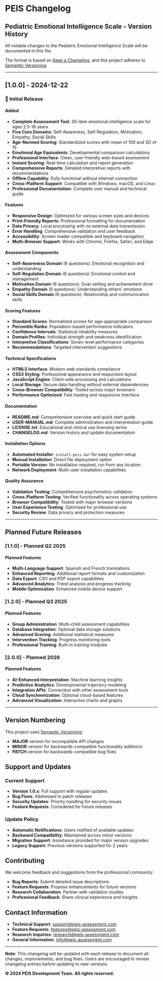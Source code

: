 # PEIS Changelog
## Pediatric Emotional Intelligence Scale - Version History

All notable changes to the Pediatric Emotional Intelligence Scale will be documented in this file.

The format is based on [Keep a Changelog](https://keepachangelog.com/en/1.0.0/),
and this project adheres to [Semantic Versioning](https://semver.org/spec/v2.0.0.html).

---

## [1.0.0] - 2024-12-22

### 🎉 Initial Release

#### Added
- **Complete Assessment Tool**: 30-item emotional intelligence scale for ages 2.5-18 years
- **Five Core Domains**: Self-Awareness, Self-Regulation, Motivation, Empathy, Social Skills
- **Age-Normed Scoring**: Standardized scores with mean of 100 and SD of 15
- **Emotional Age Equivalents**: Developmental comparison calculations
- **Professional Interface**: Clean, user-friendly web-based assessment
- **Instant Scoring**: Real-time calculation and report generation
- **Comprehensive Reports**: Detailed interpretive reports with recommendations
- **Offline Capability**: Fully functional without internet connection
- **Cross-Platform Support**: Compatible with Windows, macOS, and Linux
- **Professional Documentation**: Complete user manual and technical guide

#### Features
- **Responsive Design**: Optimized for various screen sizes and devices
- **Print-Friendly Reports**: Professional formatting for documentation
- **Data Privacy**: Local processing with no external data transmission
- **Error Handling**: Comprehensive validation and user feedback
- **Accessibility**: Screen reader compatible and keyboard navigation
- **Multi-Browser Support**: Works with Chrome, Firefox, Safari, and Edge

#### Assessment Components
- **Self-Awareness Domain** (6 questions): Emotional recognition and understanding
- **Self-Regulation Domain** (6 questions): Emotional control and management
- **Motivation Domain** (6 questions): Goal-setting and achievement drive
- **Empathy Domain** (6 questions): Understanding others' emotions
- **Social Skills Domain** (6 questions): Relationship and communication skills

#### Scoring Features
- **Standard Scores**: Normalized scores for age-appropriate comparison
- **Percentile Ranks**: Population-based performance indicators
- **Confidence Intervals**: Statistical reliability measures
- **Domain Profiles**: Individual strength and weakness identification
- **Interpretive Classifications**: Seven-level performance categories
- **Recommendations**: Targeted intervention suggestions

#### Technical Specifications
- **HTML5 Interface**: Modern web standards compliance
- **CSS3 Styling**: Professional appearance and responsive layout
- **JavaScript Engine**: Client-side processing and calculations
- **Local Storage**: Secure data handling without external dependencies
- **Cross-Browser Compatibility**: Tested across major browsers
- **Performance Optimized**: Fast loading and responsive interface

#### Documentation
- **README.md**: Comprehensive overview and quick start guide
- **USER-MANUAL.md**: Complete administration and interpretation guide
- **LICENSE.txt**: Educational and clinical use licensing terms
- **CHANGELOG.md**: Version history and update documentation

#### Installation Options
- **Automated Installer**: `install-peis.bat` for easy system setup
- **Manual Installation**: Direct file deployment option
- **Portable Version**: No installation required, run from any location
- **Network Deployment**: Multi-user installation capabilities

#### Quality Assurance
- **Validation Testing**: Comprehensive psychometric validation
- **Cross-Platform Testing**: Verified functionality across operating systems
- **Browser Compatibility**: Tested with major browser versions
- **User Experience Testing**: Optimized for professional use
- **Security Review**: Data privacy and protection measures

---

## Planned Future Releases

### [1.1.0] - Planned Q2 2025
#### Planned Features
- **Multi-Language Support**: Spanish and French translations
- **Enhanced Reporting**: Additional report formats and customization
- **Data Export**: CSV and PDF export capabilities
- **Advanced Analytics**: Trend analysis and progress tracking
- **Mobile Optimization**: Enhanced mobile device support

### [1.2.0] - Planned Q3 2025
#### Planned Features
- **Group Administration**: Multi-child assessment capabilities
- **Database Integration**: Optional data storage solutions
- **Advanced Scoring**: Additional statistical measures
- **Intervention Tracking**: Progress monitoring tools
- **Professional Training**: Built-in training modules

### [2.0.0] - Planned 2026
#### Planned Features
- **AI-Enhanced Interpretation**: Machine learning insights
- **Predictive Analytics**: Developmental trajectory modeling
- **Integration APIs**: Connection with other assessment tools
- **Cloud Synchronization**: Optional cloud-based features
- **Advanced Visualization**: Interactive charts and graphs

---

## Version Numbering

This project uses [Semantic Versioning](https://semver.org/):

- **MAJOR** version for incompatible API changes
- **MINOR** version for backwards-compatible functionality additions
- **PATCH** version for backwards-compatible bug fixes

## Support and Updates

### Current Support
- **Version 1.0.x**: Full support with regular updates
- **Bug Fixes**: Addressed in patch releases
- **Security Updates**: Priority handling for security issues
- **Feature Requests**: Considered for future releases

### Update Policy
- **Automatic Notifications**: Users notified of available updates
- **Backward Compatibility**: Maintained across minor versions
- **Migration Support**: Assistance provided for major version upgrades
- **Legacy Support**: Previous versions supported for 2 years

## Contributing

We welcome feedback and suggestions from the professional community:

- **Bug Reports**: Submit detailed issue descriptions
- **Feature Requests**: Propose enhancements for future versions
- **Research Collaboration**: Partner with validation studies
- **Professional Feedback**: Share clinical experience and insights

## Contact Information

- **Technical Support**: support@peis-assessment.com
- **Feature Requests**: features@peis-assessment.com
- **Research Inquiries**: research@peis-assessment.com
- **General Information**: info@peis-assessment.com

---

**Note**: This changelog will be updated with each release to document all changes, improvements, and bug fixes. Users are encouraged to review changelog entries before updating to new versions.

**© 2024 PEIS Development Team. All rights reserved.**